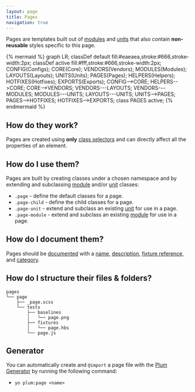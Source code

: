 ```yaml
---
layout: page
title: Pages
navigation: true
---
```


Pages are templates built out of [modules](modules.html) and [units](units.html) that also contain **non-reusable** styles specific to this page.

{% mermaid %}
graph LR;
    classDef default fill:#eaeaea,stroke:#666,stroke-width:2px;
    classDef active fill:#fff,stroke:#666,stroke-width:2px;
    CONFIG(Configs);
    CORE(Core);
    VENDORS(Vendors);
    MODULES(Modules);
    LAYOUTS(Layouts);
    UNITS(Units);
    PAGES(Pages);
    HELPERS(Helpers);
    HOTFIXES(Hotfixes);
    EXPORTS(Exports);
    CONFIG-->CORE;
    HELPERS-->CORE;
    CORE-->VENDORS;
    VENDORS---LAYOUTS;
    VENDORS---MODULES;
    MODULES---UNITS;
    LAYOUTS---UNITS;
    UNITS-->PAGES;
    PAGES-->HOTFIXES;
    HOTFIXES-->EXPORTS;
    class PAGES active;
{% endmermaid %}

## How do they work?

Pages are created using **only** [class selectors](https://developer.mozilla.org/en-US/docs/Web/CSS/Class_selectors) and can directly affect all the properties of an element.

## How do I use them?

Pages are built by creating classes under a chosen namespace and by extending and subclassing [module](modules.html) and/or [unit](units.html) classes:

 - `.page`        - define the default classes for a page.
 - `.page-child`  - define the child classes for a page.
 - `.page-unit`   - extend and subclass an existing [unit](units.html) for use in a page.
 - `.page-module` - extend and subclass an existing [module](modules.html) for use in a page.

## How do I document them?

Pages should be [documented](documentation.html) with a [name](https://github.com/kss-node/kss/blob/spec/SPEC.md#the-heading-and-description), [description](https://github.com/kss-node/kss/blob/spec/SPEC.md#the-heading-and-description), [fixture reference](https://github.com/kss-node/kss/blob/spec/SPEC.md#the-markup), and [category](https://github.com/kss-node/kss/blob/spec/SPEC.md#the-styleguide-reference).

## How do I structure their files & folders?

```text
pages
└── page
    ├── _page.scss
    └── tests
        ├── baselines
        │   └── page.png
        ├── fixtures
        │   └── page.hbs
        └── page.js
```

## Generator

You can automatically create and `@import` a page file with the [Plum Generator](https://github.com/plum-css/generator-plum) by running the following command:

- `yo plum:page <name>`
